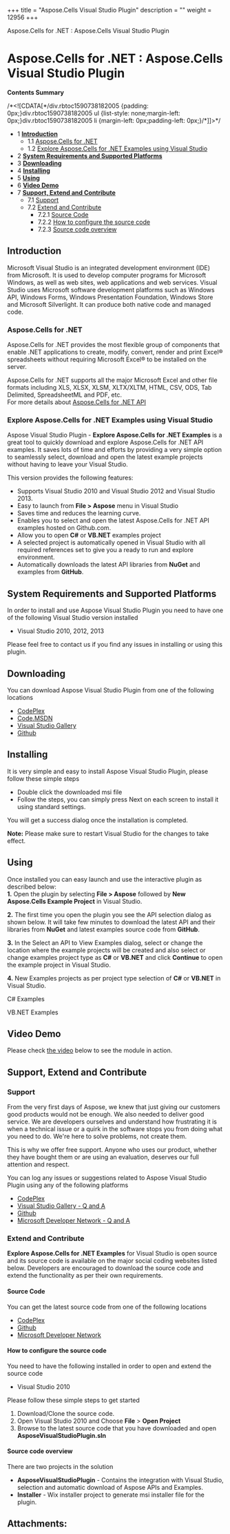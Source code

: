 +++
title = "Aspose.Cells Visual Studio Plugin" 
description = "" 
weight = 12956 
+++

Aspose.Cells for .NET : Aspose.Cells Visual Studio Plugin  

# Aspose.Cells for .NET : Aspose.Cells Visual Studio Plugin


**Contents Summary**

/\*<!\[CDATA\[\*/div.rbtoc1590738182005 {padding: 0px;}div.rbtoc1590738182005 ul {list-style: none;margin-left: 0px;}div.rbtoc1590738182005 li {margin-left: 0px;padding-left: 0px;}/\*\]\]>\*/

*   1 [**Introduction**](#Aspose.CellsVisualStudioPlugin-Introduction)
    *   1.1 [Aspose.Cells for .NET](#Aspose.CellsVisualStudioPlugin-Aspose.Cellsfor.NET)
    *   1.2 [Explore Aspose.Cells for .NET Examples using Visual Studio](#Aspose.CellsVisualStudioPlugin-ExploreAspose.Cellsfor.NETExamplesusingVisualStudio)
*   2 [**System Requirements and Supported Platforms**](#Aspose.CellsVisualStudioPlugin-SystemRequirementsandSupportedPlatforms)
*   3 [**Downloading**](#Aspose.CellsVisualStudioPlugin-Downloading)
*   4 [**Installing**](#Aspose.CellsVisualStudioPlugin-Installing)
*   5 [**Using**](#Aspose.CellsVisualStudioPlugin-Using)
*   6 [**Video Demo**](#Aspose.CellsVisualStudioPlugin-VideoDemo)
*   7 [**Support, Extend and Contribute**](#Aspose.CellsVisualStudioPlugin-Support,ExtendandContribute)
    *   7.1 [Support](#Aspose.CellsVisualStudioPlugin-Support)
    *   7.2 [Extend and Contribute](#Aspose.CellsVisualStudioPlugin-ExtendandContribute)
        *   7.2.1 [Source Code](#Aspose.CellsVisualStudioPlugin-SourceCode)
        *   7.2.2 [How to configure the source code](#Aspose.CellsVisualStudioPlugin-Howtoconfigurethesourcecode)
        *   7.2.3 [Source code overview](#Aspose.CellsVisualStudioPlugin-Sourcecodeoverview)

## **Introduction**

Microsoft Visual Studio is an integrated development environment (IDE) from Microsoft. It is used to develop computer programs for Microsoft Windows, as well as web sites, web applications and web services. Visual Studio uses Microsoft software development platforms such as Windows API, Windows Forms, Windows Presentation Foundation, Windows Store and Microsoft Silverlight. It can produce both native code and managed code.

### Aspose.Cells for .NET

Aspose.Cells for .NET provides the most flexible group of components that enable .NET applications to create, modify, convert, render and print Excel® spreadsheets without requiring Microsoft Excel® to be installed on the server.

Aspose.Cells for .NET supports all the major Microsoft Excel and other file formats including XLS, XLSX, XLSM, XLTX/XLTM, HTML, CSV, ODS, Tab Delimited, SpreadsheetML and PDF, etc.  
For more details about [Aspose.Cells for .NET API](http://www.aspose.com/.net/excel-component.aspx)

### Explore Aspose.Cells for .NET Examples using Visual Studio

Aspose Visual Studio Plugin - **Explore Aspose.Cells for .NET Examples** is a great tool to quickly download and explore Aspose.Cells for .NET API examples. It saves lots of time and efforts by providing a very simple option to seamlessly select, download and open the latest example projects without having to leave your Visual Studio.

This version provides the following features:

*   Supports Visual Studio 2010 and Visual Studio 2012 and Visual Studio 2013.
*   Easy to launch from **File > Aspose** menu in Visual Studio
*   Saves time and reduces the learning curve.
*   Enables you to select and open the latest Aspose.Cells for .NET API examples hosted on Github.com.
*   Allow you to open **C#** or **VB.NET** examples project
*   A selected project is automatically opened in Visual Studio with all required references set to give you a ready to run and explore environment.
*   Automatically downloads the latest API libraries from **NuGet** and examples from **GitHub**.


## **System Requirements and Supported Platforms**

In order to install and use Aspose Visual Studio Plugin you need to have one of the following Visual Studio version installed

*   Visual Studio 2010, 2012, 2013

Please feel free to contact us if you find any issues in installing or using this plugin.

## **Downloading**

You can download Aspose Visual Studio Plugin from one of the following locations

*   [CodePlex](https://asposeCellsvs.codeplex.com/releases)
*   [Code.MSDN](https://code.msdn.microsoft.com/Explore-AsposeCells-for-df7cb8b3)
*   [Visual Studio Gallery](https://visualstudiogallery.msdn.microsoft.com/38368f60-0472-4778-81ce-802f8bd12b65)
*   [Github](https://github.com/asposeCells/Aspose.Cells-for-.NET/releases)

## **Installing**

It is very simple and easy to install Aspose Visual Studio Plugin, please follow these simple steps

*   Double click the downloaded msi file
*   Follow the steps, you can simply press Next on each screen to install it using standard settings.

You will get a success dialog once the installation is completed.


**Note:** Please make sure to restart Visual Studio for the changes to take effect.

## **Using**

Once installed you can easy launch and use the interactive plugin as described below:  
**1.** Open the plugin by selecting **File > Aspose** followed by **New Aspose.Cells Example Project** in Visual Studio.  

**2.** The first time you open the plugin you see the API selection dialog as shown below. It will take few minutes to download the latest API and their libraries from **NuGet** and latest examples source code from **GitHub**.  

**3.** In the Select an API to View Examples dialog, select or change the location where the example projects will be created and also select or change examples project type as **C#** or **VB.NET** and click **Continue** to open the example project in Visual Studio.  

**4.** New Examples projects as per project type selection of **C#** or **VB.NET** in Visual Studio.

C# Examples

VB.NET Examples  



## **Video Demo**

Please check [the video](https://www.youtube.com/watch?v=AZ0VxT2Ppg0) below to see the module in action.

## **Support, Extend and Contribute**

### Support

From the very first days of Aspose, we knew that just giving our customers good products would not be enough. We also needed to deliver good service. We are developers ourselves and understand how frustrating it is when a technical issue or a quirk in the software stops you from doing what you need to do. We're here to solve problems, not create them.

This is why we offer free support. Anyone who uses our product, whether they have bought them or are using an evaluation, deserves our full attention and respect.

You can log any issues or suggestions related to Aspose Visual Studio Plugin using any of the following platforms

*   [CodePlex](https://asposeCellsvs.codeplex.com/workitem/list/basic)
*   [Visual Studio Gallery - Q and A](https://visualstudiogallery.msdn.microsoft.com/38368f60-0472-4778-81ce-802f8bd12b65)
*   [Github](https://github.com/asposeCells/Aspose.Cells-for-.NET/issues)
*   [Microsoft Developer Network - Q and A](https://code.msdn.microsoft.com/Explore-AsposeCells-for-df7cb8b3/view/Discussions#content)

### Extend and Contribute

**Explore Aspose.Cells for .NET Examples** for Visual Studio is open source and its source code is available on the major social coding websites listed below. Developers are encouraged to download the source code and extend the functionality as per their own requirements.

#### Source Code

You can get the latest source code from one of the following locations

*   [CodePlex](https://asposeCellsvs.codeplex.com/SourceControl/latest)
*   [Github](https://github.com/asposeCells/Aspose.Cells-for-.NET)
*   [Microsoft Developer Network](https://code.msdn.microsoft.com/Explore-AsposeCells-for-df7cb8b3)

#### How to configure the source code

You need to have the following installed in order to open and extend the source code

*   Visual Studio 2010

Please follow these simple steps to get started

1.  Download/Clone the source code.
2.  Open Visual Studio 2010 and Choose **File** > **Open Project**
3.  Browse to the latest source code that you have downloaded and open **AsposeVisualStudioPlugin.sln**

#### Source code overview

There are two projects in the solution

*   **AsposeVisualStudioPlugin** - Contains the integration with Visual Studio, selection and automatic download of Aspose APIs and Examples.
*   **Installer** - Wix installer project to generate msi installer file for the plugin.

## Attachments:


